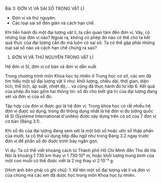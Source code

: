 Bài 3: ĐƠN VỊ VÀ SAI SỐ TRONG VẬT LÍ

- Đơn vị và thứ nguyên.
- Các loại sai số đơn giản và cách hạn chế.

Khi tiến hành đo một đại lượng vật lí, ta cần quan tâm đến đơn vị. Vậy, có những loại đơn vị nào? Ngoài ra, không có phép đo nào có thể cho ta kết quả thực của đại lượng cần đo mà luôn có sai số. Ta có thể gặp phải những loại sai số nào và cách hạn chế chúng ra sao?

1. ĐƠN VỊ VÀ THỨ NGUYÊN TRONG VẬT LÍ

Hệ đơn vị SI, đơn vị cơ bản và đơn vị dẫn xuất

Trong chương trình môn Khoa học tự nhiên ở Trung học cơ sở, các em đã tìm hiểu một số đại lượng vật lí như: khối lượng, chiều dài, thời gian, diện tích, thể tích, áp suất, nhiệt độ,... và cũng đã thực hành đo từ lớp 6. Kết quả của phép đo bao gồm hai thông tin: số đo cho biết giá trị của đại lượng đang xét và đơn vị của số đo.

Tập hợp của đơn vị được gọi là hệ đơn vị. Trong khoa học có rất nhiều hệ đơn vị được sử dụng, trong đó thông dụng nhất là hệ đơn vị đo lường quốc tế SI (Système International d'unités) được xây dựng trên cơ sở của 7 đơn vị cơ bản (Bảng 3.1).

Khi số đo của đại lượng đang xem xét là một bội số hoặc ước số thập phân của mười, ta có thể sử dụng tiếp đầu ngữ như trong Bảng 3.2 ngay trước đơn vị để phần số đo được trình bày ngắn gọn.

Ví dụ: Ta có thể viết khoảng cách từ Thành phố Hồ Chí Minh đến Thủ đô Hà Nội là khoảng 1 730 km thay vì 1 730·10³ m, hoặc khối lượng trung bình của một con muỗi có thể được viết là 2 mg thay vì 2·10⁻³ g.

[Hình ảnh bên phải có ghi chú]: 1. Kể tên một số đại lượng vật lí và đơn vị của chúng mà các em đã được học trong môn Khoa học tự nhiên.
